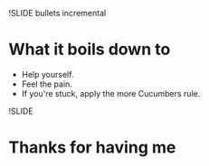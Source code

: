 !SLIDE bullets incremental
# What it boils down to

* Help yourself.
* Feel the pain.
* If you're stuck, apply the more Cucumbers rule.

!SLIDE
# Thanks for having me

